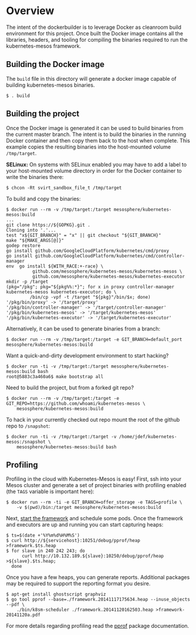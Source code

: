 # Overview

The intent of the dockerbuilder is to leverage Docker as cleanroom build environment for this project.
Once built the Docker image contains all the libraries, headers, and tooling for compiling the binaries required to run the kubernetes-mesos framework.

## Building the Docker image

The `build` file in this directory will generate a docker image capable of building kubernetes-mesos binaries.

    $ . build

## Building the project

Once the Docker image is generated it can be used to build binaries from the current master branch.
The intent is to build the binaries in the running Docker container and then copy them back to the host when complete.
This example copies the resulting binaries into the host-mounted volume `/tmp/target`.

**SELinux:** On systems with SELinux enabled you may have to add a label to your host-mounted volume directory in order for the Docker container to write the binaries there:

    $ chcon -Rt svirt_sandbox_file_t /tmp/target

To build and copy the binaries:

    $ docker run --rm -v /tmp/target:/target mesosphere/kubernetes-mesos:build
    ...
    git clone https://${GOPKG}.git .
    Cloning into '.'...
    test "x${GIT_BRANCH}" = "x" || git checkout "${GIT_BRANCH}"
    make "${MAKE_ARGS[@]}"
    godep restore
    go install github.com/GoogleCloudPlatform/kubernetes/cmd/proxy
    go install github.com/GoogleCloudPlatform/kubernetes/cmd/controller-manager
    env  go install ${WITH_RACE:+-race} \
              github.com/mesosphere/kubernetes-mesos/kubernetes-mesos \
              github.com/mesosphere/kubernetes-mesos/kubernetes-executor
    mkdir -p /target
    (pkg="/pkg"; pkg="${pkg%%:*}"; for x in proxy controller-manager kubernetes-mesos kubernetes-executor; do \
             /bin/cp -vpf -t /target "${pkg}"/bin/$x; done)
    '/pkg/bin/proxy' -> '/target/proxy'
    '/pkg/bin/controller-manager' -> '/target/controller-manager'
    '/pkg/bin/kubernetes-mesos' -> '/target/kubernetes-mesos'
    '/pkg/bin/kubernetes-executor' -> '/target/kubernetes-executor'

Alternatively, it can be used to generate binaries from a branch:

    $ docker run --rm -v /tmp/target:/target -e GIT_BRANCH=default_port mesosphere/kubernetes-mesos:build

Want a quick-and-dirty development environment to start hacking?

    $ docker run -ti -v /tmp/target:/target mesosphere/kubernetes-mesos:build bash
    root@5883c3a460a6$ make bootstrap all

Need to build the project, but from a forked git repo?

    $ docker run --rm -v /tmp/target:/target -e GIT_REPO=https://github.com/whoami/kubernetes-mesos \
        mesosphere/kubernetes-mesos:build

To hack in your currently checked out repo mount the root of the github repo to `/snapshot`:

    $ docker run -ti -v /tmp/target:/target -v /home/jdef/kubernetes-mesos:/snapshot \
        mesosphere/kubernetes-mesos:build bash

## Profiling

Profiling in the cloud with Kubernetes-Mesos is easy!
First, ssh into your Mesos cluster and generate a set of project binaries with profiling enabled (the `TAGS` variable is important here):

    $ docker run --rm -ti -e GIT_BRANCH=offer_storage -e TAGS=profile \
        -v $(pwd)/bin:/target mesosphere/kubernetes-mesos:build

Next, [start the framework](https://github.com/mesosphere/kubernetes-mesos/#start-the-framework) and schedule some pods.
Once the framework and executors are up and running you can start capturing heaps:

    $ ts=$(date +'%Y%m%d%H%M%S')
    $ curl http://${servicehost}:10251/debug/pprof/heap >framework.$ts.heap
    $ for slave in 240 242 243; do
          curl http://10.132.189.${slave}:10250/debug/pprof/heap >${slave}.$ts.heap;
      done

Once you have a few heaps, you can generate reports.
Additional packages may be required to support the reporting format you desire.

    $ apt-get install ghostscript graphviz
    $ go tool pprof --base=./framework.20141117175634.heap --inuse_objects --pdf \
        ./bin/k8sm-scheduler ./framework.20141120162503.heap >framework-20141120a.pdf

For more details regarding profiling read the [pprof](http://golang.org/pkg/net/http/pprof/) package documentation.
